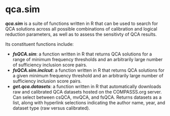 qca.sim
=======

***qca.sim*** is a suite of functions written in R that can be used to search for QCA solutions across all possible combinations of calibration and logical reduction parameters, as well as to assess the sensitivty of QCA results.

Its constituent functions include:
- ***fsQCA.sim***: a function written in R that returns QCA solutions for a range of minimum frequency thresholds and an arbitrarily large number of sufficiency inclusion score pairs.
- ***fsQCA.sim.inclcut***: a function written in R that returns QCA solutions for a given minimum frequency threshold and an arbitrarily large number of sufficiency inclusion score pairs.
- ***get.qca.datasets***: a function written in R that automatically downloads raw and calibrated QCA datasets hosted on the COMPASSS.org server. Can select between csQCA, mvQCA, and fsQCA. Returns datasets as a list, along with hyperlink selections indicating the author name, year, and dataset type (raw versus calibrated).
